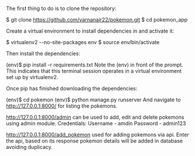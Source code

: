 The first thing to do is to clone the repository:

$ git clone https://github.com/varnanair22/pokemon.git
$ cd pokemon_app

Create a virtual environment to install dependencies in and activate it:

$ virtualenv2 --no-site-packages env
$ source env/bin/activate

Then install the dependencies:

(env)$ pip install -r requirements.txt
Note the (env) in front of the prompt. This indicates that this terminal session operates in a virtual environment set up by virtualenv2.

Once pip has finished downloading the dependencies:

(env)$ cd pokemon
(env)$ python manage.py runserver
And navigate to http://127.0.0.1:8000/ for listing the pokemons.

http://127.0.0.1:8000/admin can be used to add, edit and delete pokemons using admin module.
Credentials:
Username - amdin
Password - admin123

http://127.0.0.1:8000/add_pokemon used for adding pokemons via api.
Enter the api, based on its response pokemon details will be added in database avoiding duplicacy.
